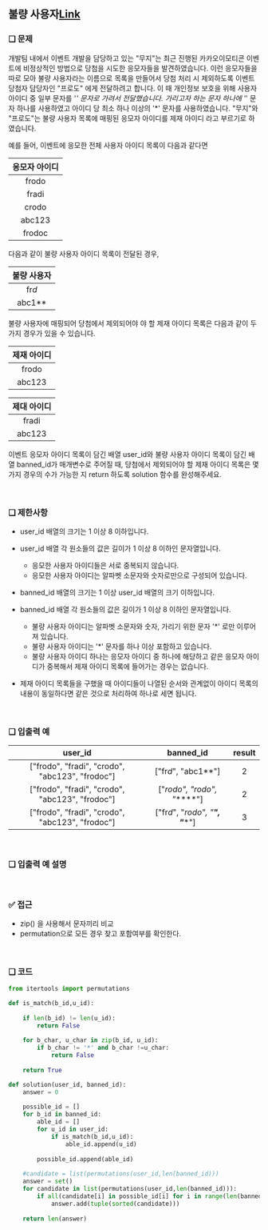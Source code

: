 ## 불량 사용자[Link](https://school.programmers.co.kr/learn/courses/30/lessons/64064?language=python3)

### ❑ 문제
개발팀 내에서 이벤트 개발을 담당하고 있는 "무지"는 최근 진행된 카카오이모티콘 이벤트에 비정상적인 방법으로 당첨을 시도한 응모자들을 발견하였습니다. 이런 응모자들을 따로 모아 불량 사용자라는 이름으로 목록을 만들어서 당첨 처리 시 제외하도록 이벤트 당첨자 담당자인 "프로도" 에게 전달하려고 합니다. 이 때 개인정보 보호을 위해 사용자 아이디 중 일부 문자를 '*' 문자로 가려서 전달했습니다. 가리고자 하는 문자 하나에 '*' 문자 하나를 사용하였고 아이디 당 최소 하나 이상의 '*' 문자를 사용하였습니다.
"무지"와 "프로도"는 불량 사용자 목록에 매핑된 응모자 아이디를 제재 아이디 라고 부르기로 하였습니다.

예를 들어, 이벤트에 응모한 전체 사용자 아이디 목록이 다음과 같다면

|응모자 아이디|
|:--------:|
|frodo|
|fradi|
|crodo|
|abc123|
|frodoc|

다음과 같이 불량 사용자 아이디 목록이 전달된 경우,

|불량 사용자|
|:--------:|
|fr*d*|
|abc1**|

불량 사용자에 매핑되어 당첨에서 제외되어야 야 할 제재 아이디 목록은 다음과 같이 두 가지 경우가 있을 수 있습니다.

|제재 아이디|
|:--------:|
|frodo|
|abc123|

|제대 아이디|
|:--------:|
|fradi|
|abc123|

이벤트 응모자 아이디 목록이 담긴 배열 user_id와 불량 사용자 아이디 목록이 담긴 배열 banned_id가 매개변수로 주어질 때, 당첨에서 제외되어야 할 제재 아이디 목록은 몇가지 경우의 수가 가능한 지 return 하도록 solution 함수를 완성해주세요.

<br>

### ❑ 제한사항
- user_id 배열의 크기는 1 이상 8 이하입니다.

- user_id 배열 각 원소들의 값은 길이가 1 이상 8 이하인 문자열입니다.
    - 응모한 사용자 아이디들은 서로 중복되지 않습니다.
    - 응모한 사용자 아이디는 알파벳 소문자와 숫자로만으로 구성되어 있습니다.

- banned_id 배열의 크기는 1 이상 user_id 배열의 크기 이하입니다.

- banned_id 배열 각 원소들의 값은 길이가 1 이상 8 이하인 문자열입니다.
    - 불량 사용자 아이디는 알파벳 소문자와 숫자, 가리기 위한 문자 '*' 로만 이루어져 있습니다.
    - 불량 사용자 아이디는 '*' 문자를 하나 이상 포함하고 있습니다.
    - 불량 사용자 아이디 하나는 응모자 아이디 중 하나에 해당하고 같은 응모자 아이디가 중복해서 제재 아이디 목록에 들어가는 경우는 없습니다.

- 제재 아이디 목록들을 구했을 때 아이디들이 나열된 순서와 관계없이 아이디 목록의 내용이 동일하다면 같은 것으로 처리하여 하나로 세면 됩니다.

<br>

### ❑ 입출력 예
| user_id | banned_id | result |
|:-----------------:|:------------:|:---------:|
|["frodo", "fradi", "crodo", "abc123", "frodoc"]|["fr*d*", "abc1**"]|2|
|["frodo", "fradi", "crodo", "abc123", "frodoc"]|["*rodo", "*rodo", "******"]|2|
|["frodo", "fradi", "crodo", "abc123", "frodoc"]|["fr*d*", "*rodo", "******", "******"]|3|

<br>

### ❑ 입출력 예 설명

<br>

### ✅ 접근
- zip() 을 사용해서 문자끼리 비교
- permutation으로 모든 경우 찾고 포함여부를 확인한다.

<br>

### ❑ 코드
```Python
from itertools import permutations

def is_match(b_id,u_id):
    
    if len(b_id) != len(u_id):
        return False
    
    for b_char, u_char in zip(b_id, u_id):
        if b_char != '*' and b_char !=u_char:
            return False
    
    return True

def solution(user_id, banned_id):
    answer = 0
    
    possible_id = []
    for b_id in banned_id:
        able_id = []
        for u_id in user_id:
            if is_match(b_id,u_id):
                able_id.append(u_id)
        
        possible_id.append(able_id)
    
    #candidate = list(permutations(user_id,len(banned_id)))
    answer = set()
    for candidate in list(permutations(user_id,len(banned_id))):
        if all(candidate[i] in possible_id[i] for i in range(len(banned_id))):
            answer.add(tuple(sorted(candidate)))
            
    return len(answer)

```